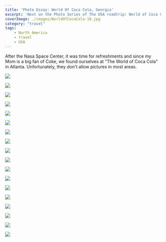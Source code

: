 ```yaml
---
title: 'Photo Essay: World Of Coca Cola, Georgia'
excerpt: 'Next on the Photo Series of The USA roadtrip: World of Coca Cola'
coverImage: ./images/WorldOfCocaCola-18.jpg
category: "travel"
tags:
    - North America
    - travel
    - USA
---
```


After the Nasa Space Center, it was time for refreshments and since my Mom is a big fan of Coke, we found ourselves at "The World of Coca Cola" in Atlanta. Unfortunately, they don't allow pictures in most areas.

![](./images/WorldOfCocaCola-1.jpg)

![](./images/WorldOfCocaCola-2.jpg)

![](./images/WorldOfCocaCola-3.jpg)

![](./images/WorldOfCocaCola-4.jpg)

![](./images/WorldOfCocaCola-5.jpg)

![](./images/WorldOfCocaCola-6.jpg)

![](./images/WorldOfCocaCola-7.jpg)

![](./images/WorldOfCocaCola-8.jpg)

![](./images/WorldOfCocaCola-9.jpg)

![](./images/WorldOfCocaCola-10.jpg)

![](./images/WorldOfCocaCola-11.jpg)

![](./images/WorldOfCocaCola-12.jpg)

![](./images/WorldOfCocaCola-13.jpg)

![](./images/WorldOfCocaCola-14.jpg)

![](./images/WorldOfCocaCola-15.jpg)

![](./images/WorldOfCocaCola-16.jpg)

![](./images/WorldOfCocaCola-17.jpg)

![](./images/WorldOfCocaCola-18.jpg)
